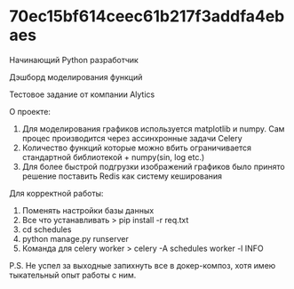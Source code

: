 # 70ec15bf614ceec61b217f3addfa4ebaes
Начинающий Python разработчик

Дэшборд моделирования функций

Тестовое задание от компании Alytics


О проекте:

  1. Для моделирования графиков используется matplotlib и numpy. Сам процес производится через ассинхронные задачи Celery
  2. Количество функций которые можно вбить ограничивается стандартной библиотекой + numpy(sin, log etc.)
  3. Для более быстрой подгрузки изображений графиков было принято решение поставить Redis как систему кеширования
  

Для корректной работы:

  1. Поменять настройки базы данных
  2. Все что устанавливать > pip install -r req.txt
  3. cd schedules
  4. python manage.py runserver
  5. Команда для celery worker > celery -A schedules worker -l INFO


P.S. Не успел за выходные запихнуть все в докер-композ, хотя имею тыкательный опыт работы с ним.


